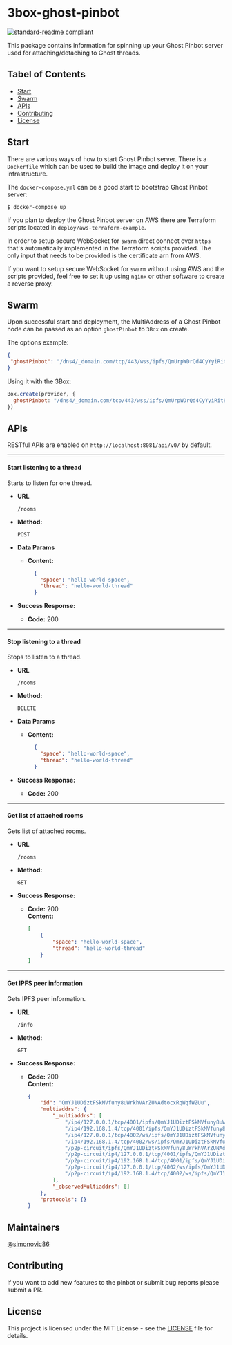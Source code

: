 # 3box-ghost-pinbot

[![standard-readme compliant](https://img.shields.io/badge/readme%20style-standard-brightgreen.svg?style=flat-square)](https://github.com/RichardLitt/standard-readme)

This package contains information for spinning up your Ghost Pinbot server used for attaching/detaching to Ghost threads.

## Tabel of Contents
- [Start](#start)
- [Swarm](#swarm)
- [APIs](#APIs)
- [Contributing](#contributing)
- [License](#license)

## Start

There are various ways of how to start Ghost Pinbot server. There is a `Dockerfile` which can be used to build the image and deploy it on your infrastructure.

The `docker-compose.yml` can be a good start to bootstrap Ghost Pinbot server:

```
$ docker-compose up
```

If you plan to deploy the Ghost Pinbot server on AWS there are Terraform scripts located in `deploy/aws-terraform-example`. 

In order to setup secure WebSocket for `swarm` direct connect over `https` that's automatically implemented in the Terraform scripts provided. The only
input that needs to be provided is the certificate arn from AWS.

If you want to setup secure WebSocket for `swarm` without using AWS and the scripts provided, feel free to set it up using `nginx` or 
other software to create a reverse proxy.

## Swarm

Upon successful start and deployment, the MultiAddress of a Ghost Pinbot node can be passed as an option `ghostPinbot` to `3Box` on create.

The options example:

```json
{
 "ghostPinbot": "/dns4/_domain.com/tcp/443/wss/ipfs/QmUrpWDrQd4CyYyiRit8A7ydeqm7SmDQKA9HANTpsrunmP"
}
```

Using it with the 3Box:

```javascript
Box.create(provider, {
  ghostPinbot: "/dns4/_domain.com/tcp/443/wss/ipfs/QmUrpWDrQd4CyYyiRit8A7ydeqm7SmDQKA9HANTpsrunmP"
})
```

## APIs

RESTful APIs are enabled on `http://localhost:8081/api/v0/` by default.

----
  #### Start listening to a thread
  
  Starts to listen for one thread.

* **URL**

  `/rooms`

* **Method:**

  `POST`
  
* **Data Params**<br />

  * **Content:** 
    ```json
      {
      	"space": "hello-world-space",
        "thread": "hello-world-thread"
      }
    ```

* **Success Response:**

  * **Code:** 200 <br />

----
  #### Stop listening to a thread
    
  Stops to listen to a thread.

* **URL**

  `/rooms`

* **Method:**

  `DELETE`
  
* **Data Params**<br />

  * **Content:** 
    ```json
      {
        "space": "hello-world-space",
        "thread": "hello-world-thread"
      }
    ```

* **Success Response:**

  * **Code:** 200 <br />

----
  #### Get list of attached rooms
    
  Gets list of attached rooms.

* **URL**

  `/rooms`

* **Method:**

  `GET`
  
* **Success Response:**

  * **Code:** 200 <br />
    **Content:** 
     ```json
     [
         {
             "space": "hello-world-space",
             "thread": "hello-world-thread"
         }
     ]
     ```

----
  #### Get IPFS peer information
    
  Gets IPFS peer information.

* **URL**

  `/info`

* **Method:**

  `GET`
  
* **Success Response:**

  * **Code:** 200 <br />
    **Content:** 
     ```json
     {
         "id": "QmYJ1UDiztFSkMVfuny8uWrkhVArZUNAdtocxRqWqfWZUu",
         "multiaddrs": {
             "_multiaddrs": [
                 "/ip4/127.0.0.1/tcp/4001/ipfs/QmYJ1UDiztFSkMVfuny8uWrkhVArZUNAdtocxRqWqfWZUu",
                 "/ip4/192.168.1.4/tcp/4001/ipfs/QmYJ1UDiztFSkMVfuny8uWrkhVArZUNAdtocxRqWqfWZUu",
                 "/ip4/127.0.0.1/tcp/4002/ws/ipfs/QmYJ1UDiztFSkMVfuny8uWrkhVArZUNAdtocxRqWqfWZUu",
                 "/ip4/192.168.1.4/tcp/4002/ws/ipfs/QmYJ1UDiztFSkMVfuny8uWrkhVArZUNAdtocxRqWqfWZUu",
                 "/p2p-circuit/ipfs/QmYJ1UDiztFSkMVfuny8uWrkhVArZUNAdtocxRqWqfWZUu",
                 "/p2p-circuit/ip4/127.0.0.1/tcp/4001/ipfs/QmYJ1UDiztFSkMVfuny8uWrkhVArZUNAdtocxRqWqfWZUu",
                 "/p2p-circuit/ip4/192.168.1.4/tcp/4001/ipfs/QmYJ1UDiztFSkMVfuny8uWrkhVArZUNAdtocxRqWqfWZUu",
                 "/p2p-circuit/ip4/127.0.0.1/tcp/4002/ws/ipfs/QmYJ1UDiztFSkMVfuny8uWrkhVArZUNAdtocxRqWqfWZUu",
                 "/p2p-circuit/ip4/192.168.1.4/tcp/4002/ws/ipfs/QmYJ1UDiztFSkMVfuny8uWrkhVArZUNAdtocxRqWqfWZUu"
             ],
             "_observedMultiaddrs": []
         },
         "protocols": {}
     }
     ```

## Maintainers
[@simonovic86](https://github.com/simonovic86)

## Contributing
If you want to add new features to the pinbot or submit bug reports please submit a PR.

## License

This project is licensed under the MIT License - see the [LICENSE](LICENSE) file for details.
